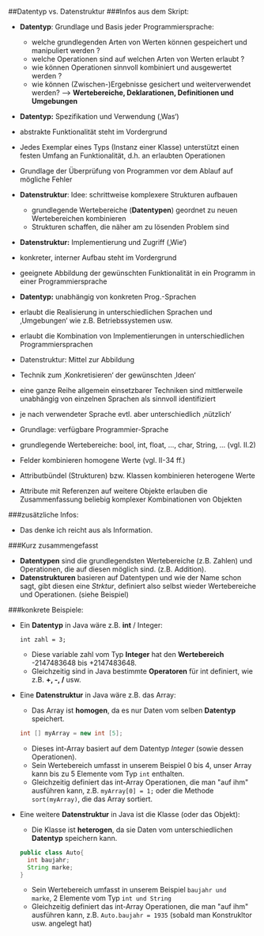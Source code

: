 ##Datentyp vs. Datenstruktur
###Infos aus dem Skript:
* **Datentyp**:  Grundlage und Basis jeder Programmiersprache:
  * welche grundlegenden Arten von Werten können gespeichert und
manipuliert werden ?
  * welche Operationen sind auf welchen Arten von Werten erlaubt ?
  * wie können Operationen sinnvoll kombiniert und ausgewertet werden ?
  * wie können (Zwischen-)Ergebnisse gesichert und weiterverwendet werden?
--> <b>Wertebereiche, Deklarationen, Definitionen und Umgebungen</b> <br>
* **Datentyp:** Spezifikation und Verwendung (‚Was‘)
 * abstrakte Funktionalität steht im Vordergrund
 * Jedes Exemplar eines Typs (Instanz einer Klasse) unterstützt einen
festen Umfang an Funktionalität, d.h. an erlaubten Operationen
 * Grundlage der Überprüfung von Programmen vor dem Ablauf auf
mögliche Fehler

* **Datenstruktur**: Idee: schrittweise komplexere Strukturen aufbauen
  * grundlegende Wertebereiche (**Datentypen**) geordnet zu neuen Wertebereichen kombinieren
  * Strukturen schaffen, die näher am zu lösenden Problem sind
* **Datenstruktur:** Implementierung und Zugriff (‚Wie‘)
 * konkreter, interner Aufbau steht im Vordergrund
 * geeignete Abbildung der gewünschten Funktionalität in ein
Programm in einer Programmiersprache

* **Datentyp:** unabhängig von konkreten Prog.-Sprachen
 * erlaubt die Realisierung in unterschiedlichen Sprachen und
‚Umgebungen‘ wie z.B. Betriebssystemen usw.
 * erlaubt die Kombination von Implementierungen in unterschiedlichen
Programmiersprachen
 * Datenstruktur: Mittel zur Abbildung 
 * Technik zum ‚Konkretisieren‘ der gewünschten ‚Ideen‘
 * eine ganze Reihe allgemein einsetzbarer Techniken sind mittlerweile
unabhängig von einzelnen Sprachen als sinnvoll identifiziert
 * je nach verwendeter Sprache evtl. aber unterschiedlich ‚nützlich‘
 * Grundlage: verfügbare Programmier-Sprache
 * grundlegende Wertebereiche: bool, int, float, …, char, String, … (vgl. II.2)
 * Felder kombinieren homogene Werte (vgl. II-34 ff.)
 * Attributbündel (Strukturen) bzw. Klassen kombinieren heterogene Werte
 * Attribute mit Referenzen auf weitere Objekte erlauben die
Zusammenfassung beliebig komplexer Kombinationen von Objekten

###zusätzliche Infos:
* Das denke ich reicht aus als Information. 
  
###Kurz zusammengefasst
* **Datentypen** sind die grundlegendsten Wertebereiche (z.B. Zahlen) und Operationen, die auf diesen möglich sind. (z.B. Addition).
* **Datenstrukturen** basieren auf Datentypen und wie der Name schon sagt, gibt diesen eine *Strktur*,  definiert also selbst wieder Wertebereiche und Operationen. (siehe Beispiel)


###konkrete Beispiele:
* Ein **Datentyp** in Java wäre z.B. **int** / Integer:
  ```
  int zahl = 3;
  ```
  * Diese variable zahl vom Typ **Integer** hat den **Wertebereich** -2147483648 bis +2147483648.
  * Gleichzeitig sind in Java bestimmte **Operatoren** für int definiert, wie z.B. **+, -, /** usw. 
* Eine **Datenstruktur** in Java wäre z.B. das Array:
  * Das Array ist **homogen**, da es nur Daten vom selben **Datentyp** speichert.
  ```java
  int [] myArray = new int [5];
  ```
  * Dieses int-Array basiert auf dem Datentyp *Integer* (sowie dessen Operationen).
  * Sein Wertebereich umfasst in unserem Beispiel 0 bis 4, unser Array kann bis zu 5 Elemente vom Typ <code>int</code> enthalten.
  * Gleichzeitig definiert das int-Array Operationen, die man "auf ihm" ausführen kann, z.B. <code>myArray[0] = 1;</code> 
  oder die Methode <code>sort(myArray)</code>, die das Array sortiert.
  
* Eine weitere **Datenstruktur** in Java ist die Klasse (oder das Objekt):
  * Die Klasse ist **heterogen**, da sie Daten vom unterschiedlichen **Datentyp** speichern kann.
  ```java
  public class Auto{
    int baujahr;
    String marke;
  }
  ``` 
  * Sein Wertebereich umfasst in unserem Beispiel <code>baujahr und marke</code>, 2 Elemente vom Typ <code>int und String</code>
  * Gleichzeitig definiert das int-Array Operationen, die man "auf ihm" ausführen kann, z.B. <code>Auto.baujahr = 1935</code> (sobald man Konstrukltor usw. angelegt hat) 
  



